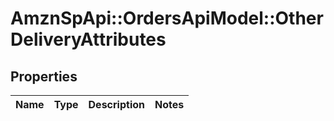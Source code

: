 # AmznSpApi::OrdersApiModel::OtherDeliveryAttributes

## Properties
Name | Type | Description | Notes
------------ | ------------- | ------------- | -------------

